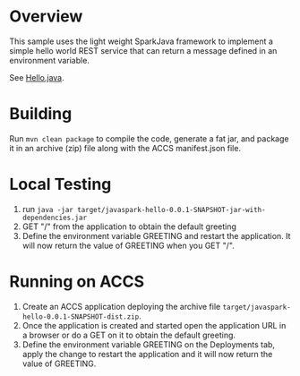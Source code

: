 Overview
========

This sample uses the light weight SparkJava framework to implement a simple
hello world REST service that can return a message defined in an environment
variable.

See [Hello.java](src/main/java/example/Hello.java).

Building
========

Run `mvn clean package` to compile the code, generate a fat jar, and package it
in an archive (zip) file along with the ACCS manifest.json file.

Local Testing
=============

1. run `java -jar target/javaspark-hello-0.0.1-SNAPSHOT-jar-with-dependencies.jar`
2. GET "/" from the application to obtain the default greeting
3. Define the environment variable GREETING and restart the application.  It will
now return the value of GREETING when you GET "/".

Running on ACCS
===============

1. Create an ACCS application deploying the archive file `target/javaspark-hello-0.0.1-SNAPSHOT-dist.zip`.
2. Once the application is created and started open the application URL in a browser
or do a GET on it to obtain the default greeting.
3. Define the environment variable GREETING on the Deployments tab, apply the change
to restart the application and it will now return the value of GREETING.
